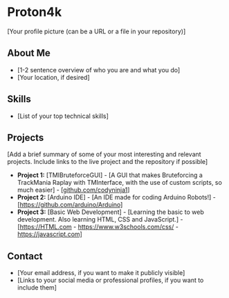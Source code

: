 # Proton4k

[Your profile picture (can be a URL or a file in your repository)]

## About Me

- [1-2 sentence overview of who you are and what you do]
- [Your location, if desired]

## Skills

- [List of your top technical skills]

## Projects

[Add a brief summary of some of your most interesting and relevant projects. Include links to the live project and the repository if possible]
- **Project 1:** [TMIBruteforceGUI] - [A GUI that makes Bruteforcing a TrackMania Raplay with TMInterface, with the use of custom scripts, so much easier] - [[github.com/codyninja1](https://github.com/CodyNinja1/TMIBruteforceGUI)]
- **Project 2:** [Arduino IDE] - [An IDE made for coding Arduino Robots!] - [https://github.com/arduino/Arduino]
- **Project 3:** [Basic Web Development] - [Learning the basic to web development. Also learning HTML, CSS and JavaScript.] - [https://HTML.com - https://www.w3schools.com/css/ - https://javascript.com]

## Contact

- [Your email address, if you want to make it publicly visible]
- [Links to your social media or professional profiles, if you want to include them]
